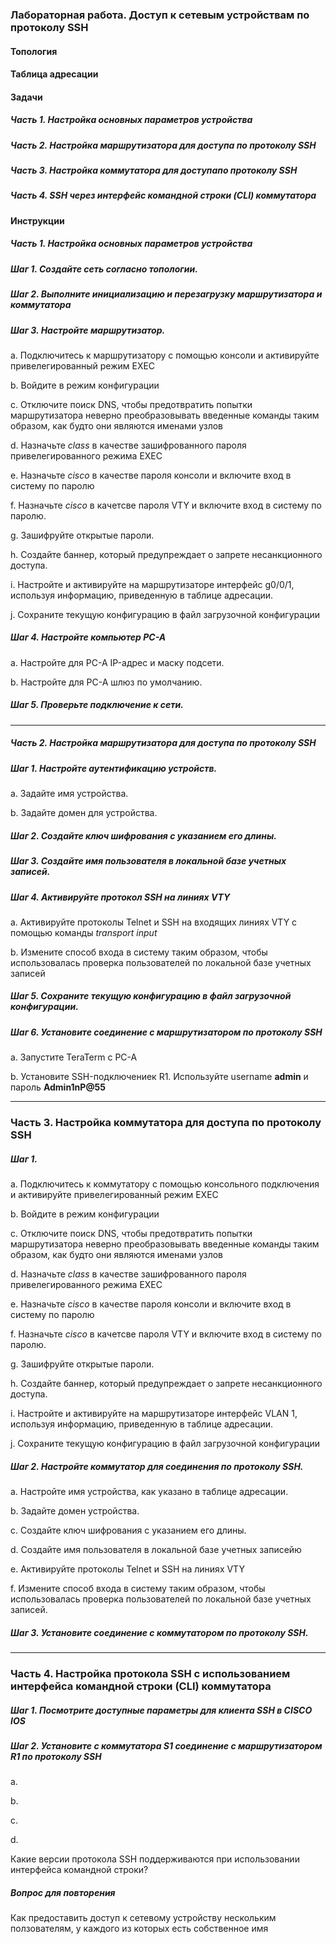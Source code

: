 ### Лабораторная работа. Доступ к сетевым устройствам по протоколу SSH

#### Топология

#### Таблица адресации

#### Задачи

##### Часть 1. Настройка основных параметров устройства

##### Часть 2. Настройка маршрутизатора для доступа по протоколу SSH

##### Часть 3. Настройка коммутатора для доступапо протоколу SSH

##### Часть 4. SSH через интерфейс командной строки (CLI) коммутатора

#### Инструкции

##### Часть 1. Настройка основных параметров устройства

##### Шаг 1. Создайте сеть согласно топологии.

##### Шаг 2. Выполните инициализацию и перезагрузку маршрутизатора и коммутатора

##### Шаг 3. Настройте маршрутизатор.

a. Подключитесь к маршрутизатору с помощью консоли и активируйте привелегированный режим EXEC

b. Войдите в режим конфигурации

c. Отключите поиск DNS, чтобы предотвратить попытки маршрутизатора неверно преобразовывать введенные команды таким образом, как будто они являются именами узлов

d. Назначьте *class* в качестве зашифрованного пароля привелегированного режима EXEC

e. Назначьте *cisco* в качестве пароля консоли и включите вход в систему по паролю

f. Назначьте *cisco* в качетсве пароля VTY  и включите вход в систему по паролю.

g. Зашифруйте открытые пароли.

h. Создайте баннер, который предупреждает о запрете несанкционного доступа.

i. Настройте и активируйте на маршрутизаторе интерфейс g0/0/1, используя информацию, приведенную в таблице адресации.

j. Сохраните текущую конфигурацию в файл загрузочной конфигурации

##### Шаг 4. Настройте компьютер PC-A

a. Настройте для PC-A IP-адрес и маску подсети.

b. Настройте для PC-A шлюз по умолчанию.

##### Шаг 5. Проверьте подключение к сети.

 --------

##### Часть 2. Настройка маршрутизатора для доступа по протоколу SSH

##### Шаг 1. Настройте аутентификацию устройств.

a. Задайте имя устройства.

b. Задайте домен для устройства.


##### Шаг 2. Создайте ключ шифрования с указанием его длины.

##### Шаг 3. Создайте имя пользователя в локальной базе учетных записей.

##### Шаг 4. Активируйте протокол SSH на линиях VTY

a. Активируйте протоколы Telnet и SSH на входящих линиях VTY с помощью команды *transport input*

b. Измените способ входа в систему таким образом, чтобы использовалась проверка пользователей по локальной базе учетных записей

##### Шаг 5. Сохраните текущую конфигурацию в файл загрузочной конфигурации.

##### Шаг 6. Установите соединение с маршрутизатором по протоколу SSH

a. Запустите TeraTerm с PC-A

b. Установите SSH-подключениек R1. Используйте username **admin** и пароль **Admin1nP@55**

   ----------
  
### Часть 3. Настройка коммутатора для доступа по протоколу SSH

##### Шаг 1.

a. Подключитесь к коммутатору с помощью консольного подключения и активируйте привелегированный режим EXEC

b. Войдите в режим конфигурации

c. Отключите поиск DNS, чтобы предотвратить попытки маршрутизатора неверно преобразовывать введенные команды таким образом, как будто они являются именами узлов

d. Назначьте *class* в качестве зашифрованного пароля привелегированного режима EXEC

e. Назначьте *cisco* в качестве пароля консоли и включите вход в систему по паролю

f. Назначьте *cisco* в качетсве пароля VTY  и включите вход в систему по паролю.

g. Зашифруйте открытые пароли.

h. Создайте баннер, который предупреждает о запрете несанкционного доступа.

i. Настройте и активируйте на маршрутизаторе интерфейс VLAN 1, используя информацию, приведенную в таблице адресации.

j. Сохраните текущую конфигурацию в файл загрузочной конфигурации


##### Шаг 2. Настройте коммутатор для соединения по протоколу SSH.

a. Настройте имя устройства, как указано в таблице адресации.

b. Задайте домен устройства.

c. Создайте ключ шифрования с указанием его длины.

d. Создайте имя пользователя в локальной базе учетных записейю

e. Активируйте протоколы Telnet и  SSH на линиях VTY

f. Измените способ входа в систему таким образом, чтобы использовалась проверка пользователей по локальной базе учетных записей.

##### Шаг 3. Установите соединение с коммутатором по протоколу SSH.

 -------
 
### Часть 4. Настройка протокола SSH с использованием интерфейса командной строки (CLI) коммутатора

##### Шаг 1. Посмотрите доступные параметры для клиента SSH в CISCO IOS

##### Шаг 2. Установите с коммутатора S1 соединение с маршрутизатором R1 по протоколу SSH

a.

b.

c.

d.

Какие версии протокола SSH поддерживаются при использовании интерфейса командной строки?


##### Вопрос для повторения

Как предоставить доступ к сетевому устройству нескольким ползователям, у каждого из которых есть собственное имя




